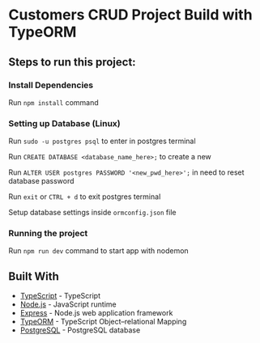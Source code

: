 # Customers CRUD Project Build with TypeORM

## Steps to run this project:
### Install Dependencies
Run `npm install` command

### Setting up Database (Linux)
Run `sudo -u postgres psql` to enter in postgres terminal

Run `CREATE DATABASE <database_name_here>;` to create a new 

Run `ALTER USER postgres PASSWORD '<new_pwd_here>';` in need to reset database password

Run `exit` or `CTRL + d` to exit postgres terminal

Setup database settings inside `ormconfig.json` file

### Running the project
Run `npm run dev` command to start app with nodemon

## Built With
* [TypeScript](https://www.typescriptlang.org/docs/) - TypeScript
* [Node.js](https://nodejs.org/en/docs/) - JavaScript runtime
* [Express](https://expressjs.com/) - Node.js web application framework
* [TypeORM](https://typeorm.io/#/) - TypeScript Object–relational Mapping
* [PostgreSQL](https://www.postgresql.org/docs/) - PostgreSQL database